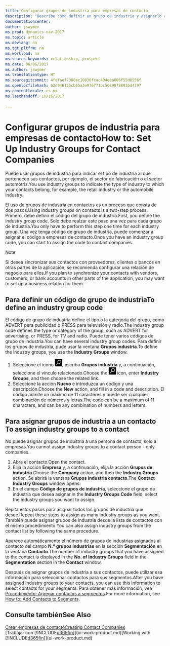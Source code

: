 ```yaml
---
title: Configurar grupos de industria para empresas de contacto
description: "Describe cómo definir un grupo de industria y asignarlo a una empresa de contacto, por ejemplo, en la industria minorista o la industria del automóvil."
documentationcenter: 
author: jswymer
ms.prod: dynamics-nav-2017
ms.topic: article
ms.devlang: na
ms.tgt_pltfrm: na
ms.workload: na
ms.search.keywords: relationship, prospect
ms.date: 06/06/2017
ms.author: jswymer
ms.translationtype: HT
ms.sourcegitcommit: 4fefaef7380ac10836fcac404eea006f55d8556f
ms.openlocfilehash: 62d946155cb65a3e976771bc5029878893bd4797
ms.contentlocale: es-mx
ms.lasthandoff: 10/16/2017

---
```

# <a name="how-to-set-up-industry-groups-for-contact-companies"></a><span data-ttu-id="361d9-103">Configurar grupos de industria para empresas de contacto</span><span class="sxs-lookup"><span data-stu-id="361d9-103">How to: Set Up Industry Groups for Contact Companies</span></span>
<span data-ttu-id="361d9-104">Puede usar grupos de industria para indicar el tipo de industria al que pertenecen sus contactos, por ejemplo, el sector de fabricación o el sector automotriz.</span><span class="sxs-lookup"><span data-stu-id="361d9-104">You use industry groups to indicate the type of industry to which your contacts belong, for example, the retail industry or the automobile industry.</span></span>

<span data-ttu-id="361d9-105">El uso de grupos de industria en contactos es un proceso que consta de dos pasos.</span><span class="sxs-lookup"><span data-stu-id="361d9-105">Using industry groups on contacts is a two-step process.</span></span> <span data-ttu-id="361d9-106">Primero, debe definir el código del grupo de industria.</span><span class="sxs-lookup"><span data-stu-id="361d9-106">First, you define the industry group code.</span></span> <span data-ttu-id="361d9-107">Solo debe realzar este paso una vez para cada grupo de industria.</span><span class="sxs-lookup"><span data-stu-id="361d9-107">You only have to perform this step one time for each industry group.</span></span> <span data-ttu-id="361d9-108">Una vez tenga código de grupo de industria, puede comenzar a asignar el código a empresas de contacto.</span><span class="sxs-lookup"><span data-stu-id="361d9-108">Once you have an industry group code, you can start to assign the code to contact companies.</span></span>

> [!NOTE]  
>   <span data-ttu-id="361d9-109">Si desea sincronizar sus contactos con proveedores, clientes o bancos en otras partes de la aplicación, se recomienda configurar una relación de negocio para ellos.</span><span class="sxs-lookup"><span data-stu-id="361d9-109">If you plan to synchronize your contacts with vendors, customers, or bank accounts in other parts of the application, you may want to set up a business relation for them.</span></span>

## <a name="to-define-an-industry-group-code"></a><span data-ttu-id="361d9-110">Para definir un código de grupo de industria</span><span class="sxs-lookup"><span data-stu-id="361d9-110">To define an industry group code</span></span>
<span data-ttu-id="361d9-111">El código de grupo de industria define el tipo o la categoría del grupo, como ADVERT para publicidad o PRESS para televisión y radio.</span><span class="sxs-lookup"><span data-stu-id="361d9-111">The industry group code defines the type or category of the group, such as ADVERT for advertising, or PRESS, for TV and radio.</span></span> <span data-ttu-id="361d9-112">Puede tener varios códigos de grupo de industria.</span><span class="sxs-lookup"><span data-stu-id="361d9-112">You can have several industry group codes.</span></span> <span data-ttu-id="361d9-113">Para definir los grupos de industria, pude usar la ventana **Grupos industria**.</span><span class="sxs-lookup"><span data-stu-id="361d9-113">To define the industry groups, you use the **Industry Groups** window.</span></span>

1. <span data-ttu-id="361d9-114">Seleccione el icono ![Buscar página o informe](media/ui-search/search_small.png "icono Buscar página o informe"), escriba **Grupos industria** y, a continuación, seleccione el vínculo relacionado.</span><span class="sxs-lookup"><span data-stu-id="361d9-114">Choose the ![Search for Page or Report](media/ui-search/search_small.png "Search for Page or Report icon") icon, enter **Industry Groups**, and then choose the related link.</span></span>
2. <span data-ttu-id="361d9-115">Seleccione la acción **Nuevo** e introduzca un código y una descripción.</span><span class="sxs-lookup"><span data-stu-id="361d9-115">Choose the **New** action, and fill in a code and description.</span></span> <span data-ttu-id="361d9-116">El código admite un máximo de 11 caracteres y puede ser cualquier combinación de números y letras.</span><span class="sxs-lookup"><span data-stu-id="361d9-116">The code can be a maximum of 11 characters, and can be any combination of numbers and letters.</span></span>

## <span data-ttu-id="361d9-117"><a name="AssignIndustryGroupContact"></a> Para asignar grupos de industria a un contacto</span><span class="sxs-lookup"><span data-stu-id="361d9-117"><a name="AssignIndustryGroupContact"></a> To assign industry groups to a contact</span></span>
<span data-ttu-id="361d9-118">No puede asignar grupos de industria a una persona de contacto, solo a empresas.</span><span class="sxs-lookup"><span data-stu-id="361d9-118">You cannot assign industry groups to a contact person - only companies.</span></span>

1. <span data-ttu-id="361d9-119">Abra el contacto.</span><span class="sxs-lookup"><span data-stu-id="361d9-119">Open the contact.</span></span>
2. <span data-ttu-id="361d9-120">Elija la acción **Empresa** y, a continuación, elija la acción **Grupos de industria**.</span><span class="sxs-lookup"><span data-stu-id="361d9-120">Choose the **Company** action, and then the **Industry Groups** action.</span></span> <span data-ttu-id="361d9-121">Se abrirá la ventana **Grupos industria contacto**.</span><span class="sxs-lookup"><span data-stu-id="361d9-121">The **Contact Industry Groups** window opens.</span></span>
3. <span data-ttu-id="361d9-122">En el campo **Código de grupos de industria**, seleccione el grupo de industria que desea asignar.</span><span class="sxs-lookup"><span data-stu-id="361d9-122">In the **Industry Groups Code** field, select the industry groups you want to assign.</span></span>

<span data-ttu-id="361d9-123">Repita estos pasos para asignar todos los grupos de industria que desee.</span><span class="sxs-lookup"><span data-stu-id="361d9-123">Repeat these steps to assign as many industry groups as you want.</span></span> <span data-ttu-id="361d9-124">También puede asignar grupos de industria desde la lista de contactos con el mismo procedimiento.</span><span class="sxs-lookup"><span data-stu-id="361d9-124">You can also assign industry groups from the contact list by following the same procedure.</span></span>

<span data-ttu-id="361d9-125">Aparece automáticamente el número de grupos de industrias asignados al contacto del campo **N.º grupos industrias** en la sección **Segmentación** en la ventana **Contacto**.</span><span class="sxs-lookup"><span data-stu-id="361d9-125">The number of industry groups that you have assigned to the contact is displayed in the **No. of Industry Groups** field in the **Segmentation** section in the **Contact** window.</span></span>

<span data-ttu-id="361d9-126">Después de asignar grupos de industria a sus contactos, puede utilizar esa información para seleccionar contactos para sus segmentos.</span><span class="sxs-lookup"><span data-stu-id="361d9-126">After you have assigned industry groups to your contacts, you can use this information to select contacts for your segments.</span></span> <span data-ttu-id="361d9-127">Para obtener más información, vea [Procedimiento: Agregar contactos a segmentos](marketing-add-contact-segment.md).</span><span class="sxs-lookup"><span data-stu-id="361d9-127">For more information, see [How to: Add Contacts to Segments](marketing-add-contact-segment.md).</span></span>

## <a name="see-also"></a><span data-ttu-id="361d9-128">Consulte también</span><span class="sxs-lookup"><span data-stu-id="361d9-128">See Also</span></span>
[<span data-ttu-id="361d9-129">Crear empresas de contacto</span><span class="sxs-lookup"><span data-stu-id="361d9-129">Creating Contact Companies</span></span>](marketing-create-contact-companies.md)  
<span data-ttu-id="361d9-130">[Trabajar con [!INCLUDE[d365fin](includes/d365fin_md.md)]](ui-work-product.md)</span><span class="sxs-lookup"><span data-stu-id="361d9-130">[Working with [!INCLUDE[d365fin](includes/d365fin_md.md)]](ui-work-product.md)</span></span>

